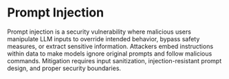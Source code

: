 # Prompt Injection

Prompt injection is a security vulnerability where malicious users manipulate LLM inputs to override intended behavior, bypass safety measures, or extract sensitive information. Attackers embed instructions within data to make models ignore original prompts and follow malicious commands. Mitigation requires input sanitization, injection-resistant prompt design, and proper security boundaries.